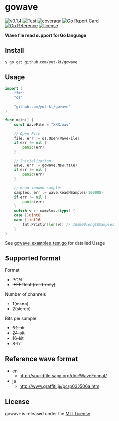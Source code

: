 # gowave

[![v0.1.4](https://img.shields.io/github/v/release/yut-kt/gowave?logoColor=ff69b4&style=social)]()
[![Test](https://github.com/yut-kt/gowave/actions/workflows/default_branch_test.yaml/badge.svg)](https://github.com/yut-kt/gowave/actions/workflows/default_branch_test.yaml)
[![coverage](https://img.shields.io/badge/coverage-80.6%25-green)](https://raw.githubusercontent.com/yut-kt/gowave/main/coverage/v0.1.4)
[![Go Report Card](https://goreportcard.com/badge/github.com/yut-kt/gowave)](https://goreportcard.com/report/github.com/yut-kt/gowave)  
[![Go Reference](https://pkg.go.dev/badge/github.com/yut-kt/gowave.svg)](https://pkg.go.dev/github.com/yut-kt/gowave)
[![license](http://img.shields.io/badge/license-MIT-red.svg?style=flat)](https://raw.githubusercontent.com/yut-kt/gowave/main/LICENSE)


**Wave file read support for Go language**

## Install
```bash
$ go get github.com/yut-kt/gowave
```

## Usage
```go
import (
    "fmt"
    "os"
    
    "github.com/yut-kt/gowave"
)

func main() {
    const WaveFile = "XXX.wav"
	
    // Open File
    file, err := os.Open(WaveFile)
    if err != nil {
        panic(err)
    }

    // Initialization
    wave, err := gowave.New(file)
    if err != nil {
        panic(err)
    }
    
    // Read 100000 Samples
    samples, err := wave.ReadNSamples(100000)
    if err != nil {
        panic(err)
    }
    switch v := samples.(type) {
    case []uint8:
    case []int16:
        fmt.Println(len(v)) // 100000lengthSamples
    }
}
```

See [gowave_examples_test.go](https://github.com/yut-kt/gowave/blob/main/gowave_examples_test.go) for detailed Usage

## Supported format
Format

- PCM
- ~~IEEE float (read-only)~~

Number of channels

- 1(mono)
- ~~2(stereo)~~

Bits per sample

- ~~32-bit~~
- ~~24-bit~~
- 16-bit
- 8-bit

## Reference wave format
- en
    - http://soundfile.sapp.org/doc/WaveFormat/
- ja
    - http://www.graffiti.jp/pc/p030506a.htm

## License
gowave is released under the [MIT License](https://raw.githubusercontent.com/yut-kt/gowave/main/LICENSE).
